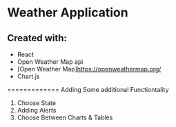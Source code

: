 # Weather Application

## Created with:
- React
- Open Weather Map api
- [Open Weather Map]https://openweathermap.org/
- Chart.js

=============
Adding Some additional Functiontality
1. Choose State
2. Adding Alerts
3. Choose Between Charts & Tables


